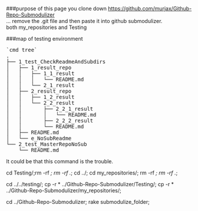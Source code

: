 ###purpose of this page
you clone down https://github.com/murjax/Github-Repo-Submodulizer<br>... remove the .git file and then paste it into github submodulizer. <br>both my_repositories and Testing

###map of testing environment
<pre>
`cmd tree`
.
├── 1_test_CheckReadmeAndSubdirs
│   ├── 1_result_repo
│   │   ├── 1_1_result
│   │   │   └── README.md
│   │   └── 2_1_result
│   ├── 2_result_repo
│   │   ├── 1_2_result
│   │   └── 2_2_result
│   │       ├── 2_2_1_result
│   │       │   └── README.md
│   │       ├── 2_2_2_result
│   │       └── README.md
│   ├── README.md
│   └── e_NoSubReadme
└── 2_test_MasterRepoNoSub
    └── README.md
</pre>


It could be that this command is the trouble.

cd Testing/;rm -rf *; rm -rf .*; cd ../; cd my_repositories/; rm -rf *; rm -rf .*;

cd ../../testing/; cp -r * ../Github-Repo-Submodulizer/Testing/; cp -r * ../Github-Repo-Submodulizer/my_repositories/;

cd ../Github-Repo-Submodulizer; rake submodulize_folder;
